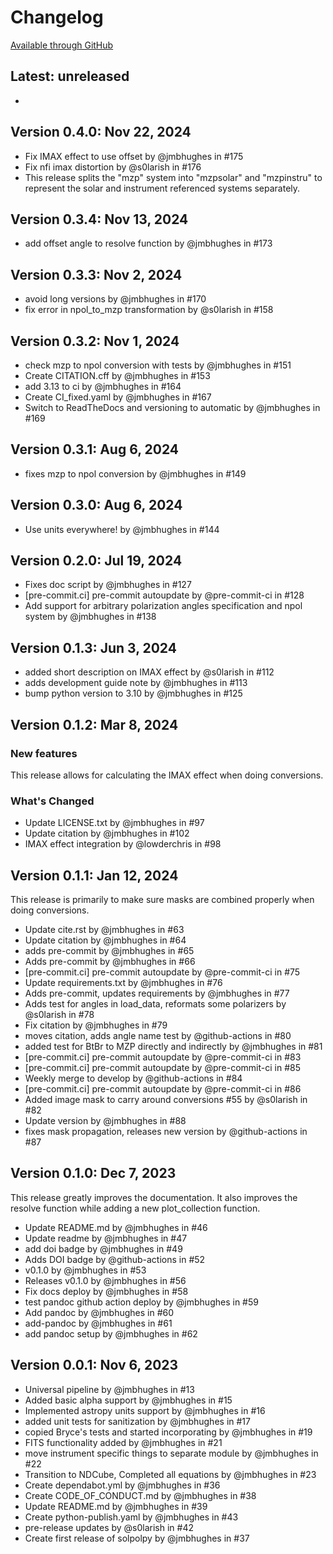 # Changelog

[Available through GitHub](https://github.com/punch-mission/solpolpy/releases)

## Latest: unreleased

-

## Version 0.4.0: Nov 22, 2024

- Fix IMAX effect to use offset by @jmbhughes in #175
- Fix nfi imax distortion by @s0larish in #176
- This release splits the "mzp" system into "mzpsolar" and "mzpinstru" to represent the solar and instrument referenced systems separately.

## Version 0.3.4: Nov 13, 2024

- add offset angle to resolve function by @jmbhughes in #173

## Version 0.3.3: Nov 2, 2024

- avoid long versions by @jmbhughes in #170
- fix error in npol_to_mzp transformation by @s0larish in #158

## Version 0.3.2: Nov 1, 2024

- check mzp to npol conversion with tests by @jmbhughes in #151
- Create CITATION.cff by @jmbhughes in #153
- add 3.13 to ci by @jmbhughes in #164
- Create CI_fixed.yaml by @jmbhughes in #167
- Switch to ReadTheDocs and versioning to automatic by @jmbhughes in #169

## Version 0.3.1: Aug 6, 2024

- fixes mzp to npol conversion by @jmbhughes in #149

## Version 0.3.0: Aug 6, 2024

- Use units everywhere! by @jmbhughes in #144

## Version 0.2.0: Jul 19, 2024

- Fixes doc script by @jmbhughes in #127
- [pre-commit.ci] pre-commit autoupdate by @pre-commit-ci in #128
- Add support for arbitrary polarization angles specification and npol system by @jmbhughes in #138
 
## Version 0.1.3: Jun 3, 2024

- added short description on IMAX effect by @s0larish in #112
- adds development guide note by @jmbhughes in #113
- bump python version to 3.10 by @jmbhughes in #125

## Version 0.1.2: Mar 8, 2024

### New features

This release allows for calculating the IMAX effect when doing conversions.

### What's Changed

- Update LICENSE.txt by @jmbhughes in #97
- Update citation by @jmbhughes in #102
- IMAX effect integration by @lowderchris in #98

## Version 0.1.1: Jan 12, 2024

This release is primarily to make sure masks are combined properly when doing conversions.

- Update cite.rst by @jmbhughes in #63
- Update citation by @jmbhughes in #64
- adds pre-commit by @jmbhughes in #65
- Adds pre-commit by @jmbhughes in #66
- [pre-commit.ci] pre-commit autoupdate by @pre-commit-ci in #75
- Update requirements.txt by @jmbhughes in #76
- Adds pre-commit, updates requirements by @jmbhughes in #77
- Adds test for angles in load_data, reformats some polarizers by @s0larish in #78
- Fix citation by @jmbhughes in #79
- moves citation, adds angle name test by @github-actions in #80
- added test for BtBr to MZP directly and indirectly by @jmbhughes in #81
- [pre-commit.ci] pre-commit autoupdate by @pre-commit-ci in #83
- [pre-commit.ci] pre-commit autoupdate by @pre-commit-ci in #85
- Weekly merge to develop by @github-actions in #84
- [pre-commit.ci] pre-commit autoupdate by @pre-commit-ci in #86
- Added image mask to carry around conversions #55 by @s0larish in #82
- Update version by @jmbhughes in #88
- fixes mask propagation, releases new version by @github-actions in #87

## Version 0.1.0: Dec 7, 2023

This release greatly improves the documentation. It also improves the resolve function while adding a new plot_collection function.

- Update README.md by @jmbhughes in #46
- Update readme by @jmbhughes in #47
- add doi badge by @jmbhughes in #49
- Adds DOI badge by @github-actions in #52
- v0.1.0 by @jmbhughes in #53
- Releases v0.1.0 by @jmbhughes in #56
- Fix docs deploy by @jmbhughes in #58
- test pandoc github action deploy by @jmbhughes in #59
- Add pandoc by @jmbhughes in #60
- add-pandoc by @jmbhughes in #61
- add pandoc setup by @jmbhughes in #62

## Version 0.0.1: Nov 6, 2023

- Universal pipeline by @jmbhughes in #13
- Added basic alpha support by @jmbhughes in #15
- Implemented astropy units support by @jmbhughes in #16
- added unit tests for sanitization by @jmbhughes in #17
- copied Bryce's tests and started incorporating by @jmbhughes in #19
- FITS functionality added by @jmbhughes in #21
- move instrument specific things to separate module by @jmbhughes in #22
- Transition to NDCube, Completed all equations by @jmbhughes in #23
- Create dependabot.yml by @jmbhughes in #36
- Create CODE_OF_CONDUCT.md by @jmbhughes in #38
- Update README.md by @jmbhughes in #39
- Create python-publish.yaml by @jmbhughes in #43
- pre-release updates by @s0larish in #42
- Create first release of solpolpy by @jmbhughes in #37
